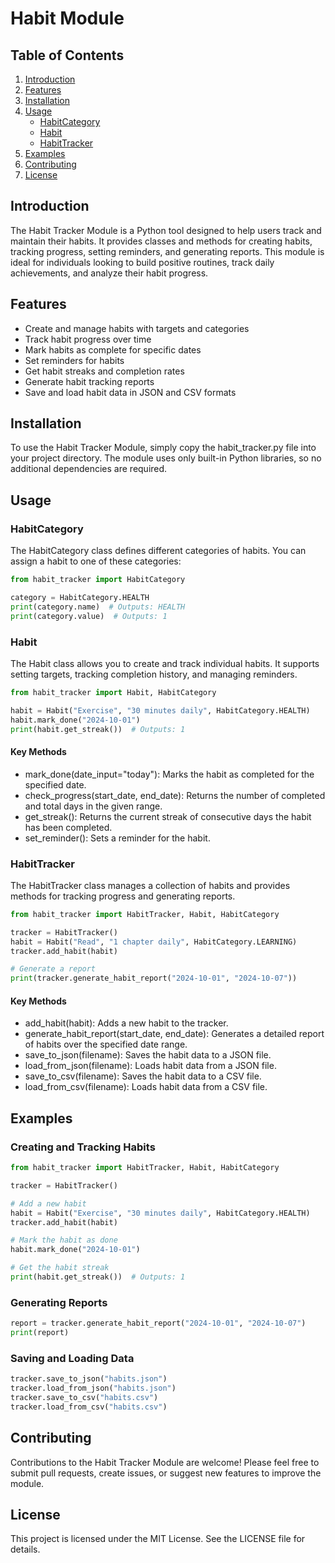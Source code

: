 # Habit Module

## Table of Contents
1. [Introduction](#introduction)
2. [Features](#features)
3. [Installation](#installation)
4. [Usage](#usage)
   - [HabitCategory](#habitcategory)
   - [Habit](#habit)
   - [HabitTracker](#habittracker)
5. [Examples](#examples)
6. [Contributing](#contributing)
7. [License](#license)

## Introduction

The Habit Tracker Module is a Python tool designed to help users track and maintain their habits. It provides classes and methods for creating habits, tracking progress, setting reminders, and generating reports. This module is ideal for individuals looking to build positive routines, track daily achievements, and analyze their habit progress.

## Features

- Create and manage habits with targets and categories
- Track habit progress over time
- Mark habits as complete for specific dates
- Set reminders for habits
- Get habit streaks and completion rates
- Generate habit tracking reports
- Save and load habit data in JSON and CSV formats

## Installation

To use the Habit Tracker Module, simply copy the habit_tracker.py file into your project directory. The module uses only built-in Python libraries, so no additional dependencies are required.

## Usage

### HabitCategory

The HabitCategory class defines different categories of habits. You can assign a habit to one of these categories:

```python
from habit_tracker import HabitCategory

category = HabitCategory.HEALTH
print(category.name)  # Outputs: HEALTH
print(category.value)  # Outputs: 1
```

### Habit

The Habit class allows you to create and track individual habits. It supports setting targets, tracking completion history, and managing reminders.

```python
from habit_tracker import Habit, HabitCategory

habit = Habit("Exercise", "30 minutes daily", HabitCategory.HEALTH)
habit.mark_done("2024-10-01")
print(habit.get_streak())  # Outputs: 1
```

#### Key Methods

- mark_done(date_input="today"): Marks the habit as completed for the specified date.
- check_progress(start_date, end_date): Returns the number of completed and total days in the given range.
- get_streak(): Returns the current streak of consecutive days the habit has been completed.
- set_reminder(): Sets a reminder for the habit.

### HabitTracker

The HabitTracker class manages a collection of habits and provides methods for tracking progress and generating reports.

```python
from habit_tracker import HabitTracker, Habit, HabitCategory

tracker = HabitTracker()
habit = Habit("Read", "1 chapter daily", HabitCategory.LEARNING)
tracker.add_habit(habit)

# Generate a report
print(tracker.generate_habit_report("2024-10-01", "2024-10-07"))
```

#### Key Methods

- add_habit(habit): Adds a new habit to the tracker.
- generate_habit_report(start_date, end_date): Generates a detailed report of habits over the specified date range.
- save_to_json(filename): Saves the habit data to a JSON file.
- load_from_json(filename): Loads habit data from a JSON file.
- save_to_csv(filename): Saves the habit data to a CSV file.
- load_from_csv(filename): Loads habit data from a CSV file.

## Examples

### Creating and Tracking Habits

```python
from habit_tracker import HabitTracker, Habit, HabitCategory

tracker = HabitTracker()

# Add a new habit
habit = Habit("Exercise", "30 minutes daily", HabitCategory.HEALTH)
tracker.add_habit(habit)

# Mark the habit as done
habit.mark_done("2024-10-01")

# Get the habit streak
print(habit.get_streak())  # Outputs: 1
```

### Generating Reports

```python
report = tracker.generate_habit_report("2024-10-01", "2024-10-07")
print(report)
```

### Saving and Loading Data

```python
tracker.save_to_json("habits.json")
tracker.load_from_json("habits.json")
tracker.save_to_csv("habits.csv")
tracker.load_from_csv("habits.csv")
```

## Contributing

Contributions to the Habit Tracker Module are welcome! Please feel free to submit pull requests, create issues, or suggest new features to improve the module.

## License

This project is licensed under the MIT License. See the LICENSE file for details.
